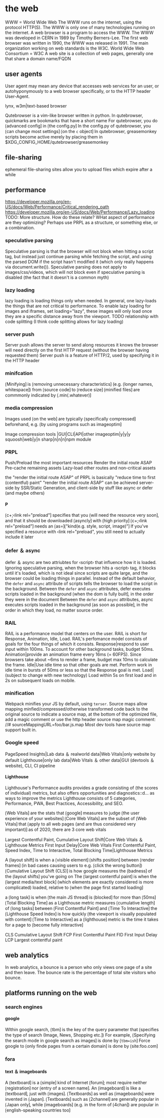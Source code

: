 
# the web

WWW = World Wide Web
The WWW runs on the internet, using the protocol HTTP(S).
The WWW is only one of many technologies running on the internet.
A web browser is a program to access the WWW.
The WWW was developed in CERN in 1989 by Timothy Berners-Lee.
The first web browser was written in 1990, the WWW was released in 1991.
The main organization working on web standards is the W3C.
World Wide Web Consortium = W3C
A web site is a collection of web pages, generally one that share a domain name/FQDN

## user agents

User agent may mean any device that accesses web services for an user, or autohyponymously to a web browser specifically, or to the HTTP header User-Agent.

lynx, w3m|text-based browser

Qutebrowser is a vim-like browser written in python.
In qutebrowser, quickmarks are bookmarks that have a short name
For qutebrowser, you do ⟮advanced config⟯ in ⟮the config.py⟯ 
In the config.py of qutebrowser, you ⟮can change most settings⟯ ⟮on the `c` object⟯ 
In qutebrowser, greasemonkey scripts become active merely by placing them in $XDG_CONFIG_HOME/qutebrowser/greasemonkey

## file-sharing

ephemeral file-sharing sites allow you to upload files which expire after a while

## performance

https://developer.mozilla.org/en-US/docs/Web/Performance/Critical_rendering_path
https://developer.mozilla.org/en-US/docs/Web/Performance/Lazy_loading
TODO: More structure. How do these relate? WHat aspect of performance are they optimizing? Perhaps use PRPL as a structure, or something else, or a combination.

### speculative parsing

Speculative parsing is that the browser will not block when hitting a script tag, but instead just continue parsing while fetching the script, and using the parsed DOM if the script hasn't modified it (which only really happens via document.write()).
Speculative parsing does not apply to images/css/videos, which will not block even if speculative parsing is disabled (the fact that it doesn't is a common myth)

### lazy loading

lazy loading is loading things only when needed.
In general, one lazy-loads the things that are not critical to performance.
To enable lazy loading for images and iframes, set loading="lazy", these images will only load once they are a specific distance away from the viewport.
TODO relationship with code splitting (I think code splitting allows for lazy loading)

### server push

Server push allows the server to send along resources it knows the browser will need directly on the first HTTP request (without the browser having requested them)
Server push is a feature of HTTP/2, used by specifying it in the HTTP header

### minifcation

⟮Minifying⟯ is ⟮removing unnecessary characteristics⟯ (e.g. ⟮longer names, whitespace⟯) from ⟮source code⟯ to ⟮reduce size⟯
⟮minified files⟯ are commmonly indicated by ⟮.min(.whatever)⟯

### media compression

Images used ⟮on the web⟯ are typically ⟮specifically compressed⟯ beforehand, e.g. ⟮by using programs such as imageoptim⟯

Image compression tools
|GUI|CLI|API|other
imageoptim|y|y|y
squoosh|web|y|n
sharp|n|n|n|npm module

### PRPL

Push/Preload the most important resources
Render the initial route ASAP
Pre-cache remaining assets
Lazy-load other routes and non-critical assets

the "render the initial route ASAP" of PRPL is basically "reduce time to first (contentful) paint"
"render the initial route ASAP" can be achieved server-side by SSR/Static Generation, and client-side by stuff like async or defer (and maybe others)

#### P

⟮c+;‹link rel="preload"⟯ specifies that you ⟮will need the resource very soon⟯, and that it should be downloaded ⟮asyncly⟯ with ⟮high priority⟯
⟮c+;‹link rel="preload"⟯ needs an ⟮as=⟯⟮"kind(e.g. style, script, image)"⟯
If you've specified a resource with ‹link rel="preload", you still need to actually include it later

### defer ＆ async

defer ＆ async are two attriubtes for ‹script› that influence how it is loaded.
Ignoring speculative parsing, when the browser hits a ‹script› tag, it blocks until it's loaded, which is not ideal since scripts are quite large, and the browser could be loading things in parallel.
Instead of the default behavior, the `defer` and `async` attribute of scripts tells the browser to load the script in the background.
Between  the `defer` and `async` attributes, defer executes scripts loaded in the background ⟮when the dom is fully built⟯, in the order they were in the document
Between  the `defer` and `async` attributes, async executes scripts loaded in the background ⟮as soon as possible⟯, in the order in which they load, no matter source order.

### RAIL

RAIL is a performance model that centers on the user.
RAIL is short for Response, Animation, Idle, Load.
RAIL's perfomance model consists of goals for the four things of which it consists.
Response|respond to user input within 100ms. To account for other background tasks, budget 50ms.
Animation|provide an animation frame every 16ms (= 60FPS). Since browsers take about ~6ms to render a frame, budget max 10ms to calculate the frame. 
Idle|Use idle time so that other goals are met. Perform work in idle time in bursts of 50ms or less so that the Response goal is met.
Load|(subject to change with new technology) Load within 5s on first load and in 2s on subsequent loads on mobile.

### minification

Webpack minifies your JS by default, using `terser`.
Source maps allow mapping minfied/compressed/otherwise transformed code back to the original source
to indicate a source map, at the bottom of the optimized file, add a magic comment or use the http header
source map magic comment: //# sourceMappingURL=foo/bar.js.map 
Most dev tools have source map support built in.

### Google speed

PageSpeed Insights|Lab data ＆ realworld data|Web Vitals|only website by default
Lighthouse|only lab data|Web Vitals ＆ other data|GUI (devtools ＆ website), CLI, CI pipeline

#### Lighthouse

Lighthouse's Performance audits provides a grade consisting of (the scores of individual) metrics, but also offers opportunities and diagnostics::d... as ways to improve the metrics
Lighthouse consists of 5 categories, Performance, PWA, Best Practices, Accessibility, and SEO.

⟮Web Vitals⟯ are the stats that ⟮google⟯ measures to judge ⟮the user experience of your websites⟯
⟮Core Web Vitals⟯ are the subset of ⟮Web Vitals⟯ that ⟮apply to all web pages (and are thus considered very important)⟯
as of 2020, there are 3 core web vitals

Largest Contentful Paint, Cumulative Layout Shift|Core Web Vitals ＆ Lighthouse Metrics
First Input Delay|Core Web Vitals 
First Contentful Paint, Speed Index, Time to Interactive, Total Blocking Time|Lighthouse Metrics

A ⟮layout shift⟯ is when a ⟮visible element⟯ ⟮shifts position⟯ between ⟮render frames⟯ (in bad cases causing users to e.g. ⟮click the wrong button⟯)
⟮Cumulative Layout Shift (CLS)⟯ is how google measures the ⟮badness⟯ of the ⟮layout shifts⟯ you've going on
The ⟮largest contentful paint⟯ is when the ⟮largest media/text block⟯ (which elements are exactly considered is more complicated) loaded, relative to ⟮when the page first started loading⟯


a ⟮long task⟯ is when ⟮the main JS thread⟯ is ⟮blocked⟯ for more than ⟮50ms⟯
⟮Total Blocking Time⟯ as a Lighthouse metric measures ⟮cumulative length⟯ of ⟮long tasks⟯ between ⟮First Contentful Paint⟯ and ⟮Time To Interactive⟯
the ⟮Lighthouse Speed Index⟯ is how quickly ⟮the viewport is visually populated with content⟯
⟮Time to Interactive⟯ as a ⟮lighthouse⟯ metric is the time it takes for a page to ⟮become fully interactive⟯

CLS  Cumulative Layout Shift 
FCP  First Contentful Paint
FID  First Input Delay
LCP  Largest contentful paint

## web analytics

In web analytics, a bounce is a person who only views one page of a site and then leave.
The bounce rate is the percentage of total site visitors who bounce.

## platforms running on the web

### search engines

#### google

WIthin google search, ⟮tbm⟯ is the key of the query parameter that ⟮specifies the type of search (Image, News, Shopping etc.⟯) 
For example, ⟮Specifying the search mode in google search as images⟯ is done by ⟮`tbm=ish`⟯ 
Force google to ⟮only finde pages from a certain domain⟯ is done by ⟮site:foo.com⟯ 

### fora

#### text ＆ imageboards

A ⟮textboard⟯ is a ⟮simple⟯ kind of Internet ⟮forum⟯; most require neither ⟮registration⟯ nor ⟮entry of a screen name⟯. 
An ⟮imageboard⟯ is like a ⟮textboard⟯, just with ⟮images⟯. 
⟮Textboards⟯ as well as ⟮imageboards⟯ were invented in ⟮Japan⟯. 
⟮Textboards⟯ such as ⟮2channel⟯ are generally popular in ⟮Japan only⟯, while ⟮imageboards⟯ (e.g. in the form of ⟮4chan⟯) are popular in ⟮english-speaking countries too⟯ 
